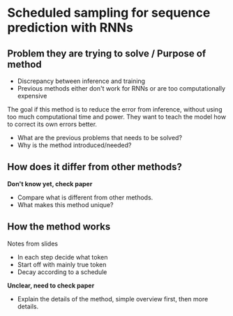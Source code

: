 # Scheduled sampling for sequence prediction with RNNs

## Problem they are trying to solve / Purpose of method

- Discrepancy between inference and training
- Previous methods either don't work for RNNs or are too 
computationally expensive

The goal if this method is to reduce the error from inference,
without using too much computational time and power.
They want to teach the model how to correct its own errors better.

- What are the previous problems that needs to be solved?
- Why is the method introduced/needed?

## How does it differ from other methods?

__Don't know yet, check paper__

- Compare what is different from other methods.
- What makes this method unique?

## How the method works

Notes from slides

- In each step decide what token
- Start off with mainly true token
- Decay according to a schedule

__Unclear, need to check paper__

- Explain the details of the method, simple overview first,
then more details.
